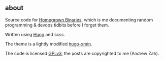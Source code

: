 ## about

Source code for [Homegrown Binaries](https://homegrownbinaries.com/), which is me documenting random programming & devops tidbits before I forget them.

Written using [Hugo](https://gohugo.io/) and scss.

The theme is a lightly modified [hugo-xmin](https://github.com/yihui/hugo-xmin).

The code is licensed [GPLv3](https://www.gnu.org/licenses/gpl-3.0.txt), the posts are copyrighted to me (Andrew Zah).
